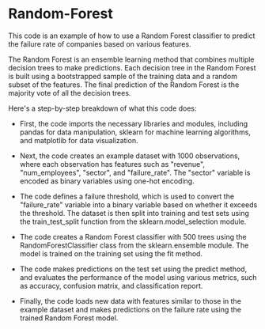 # Random-Forest
This code is an example of how to use a Random Forest classifier to predict the failure rate of companies based on various features.

The Random Forest is an ensemble learning method that combines multiple decision trees to make predictions. Each decision tree in the Random Forest is built using a bootstrapped sample of the training data and a random subset of the features. The final prediction of the Random Forest is the majority vote of all the decision trees.

Here's a step-by-step breakdown of what this code does:

* First, the code imports the necessary libraries and modules, including pandas for data manipulation, sklearn for machine learning algorithms, and matplotlib for data visualization.

* Next, the code creates an example dataset with 1000 observations, where each observation has features such as "revenue", "num_employees", "sector", and "failure_rate". The "sector" variable is encoded as binary variables using one-hot encoding.

* The code defines a failure threshold, which is used to convert the "failure_rate" variable into a binary variable based on whether it exceeds the threshold. The dataset is then split into training and test sets using the train_test_split function from the sklearn.model_selection module.

* The code creates a Random Forest classifier with 500 trees using the RandomForestClassifier class from the sklearn.ensemble module. The model is trained on the training set using the fit method.

* The code makes predictions on the test set using the predict method, and evaluates the performance of the model using various metrics, such as accuracy, confusion matrix, and classification report.

* Finally, the code loads new data with features similar to those in the example dataset and makes predictions on the failure rate using the trained Random Forest model.
